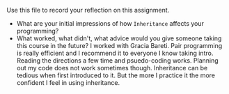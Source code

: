 Use this file to record your reflection on this assignment.

- What are your initial impressions of how `Inheritance` affects your programming?
- What worked, what didn't, what advice would you give someone taking this course in the future?
I worked with Gracia Bareti. Pair programming is really efficient and I recommend it to everyone I know taking intro. Reading the directions a few time and psuedo-coding works. Planning out my code does not work sometimes though. Inheritance can be tedious when first introduced to it. But the more I practice it the more confident I feel in using inheritance. 
